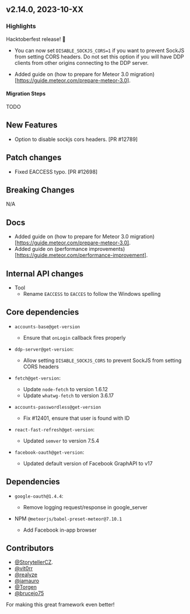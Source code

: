 ## v2.14.0, 2023-10-XX

### Highlights

Hacktoberfest release! 🎉

* You can now set `DISABLE_SOCKJS_CORS=1` if you want to prevent SockJS from setting CORS headers. Do not set this option if you will have DDP clients from other origins connecting to the DDP server.

* Added guide on (how to prepare for Meteor 3.0 migration)[https://guide.meteor.com/prepare-meteor-3.0].


#### Migration Steps

TODO


## New Features
- Option to disable sockjs cors headers. [PR #12789]

## Patch changes
- Fixed EACCESS typo. [PR #12698]

## Breaking Changes

N/A

## Docs

- Added guide on (how to prepare for Meteor 3.0 migration)[https://guide.meteor.com/prepare-meteor-3.0].
- Added guide on (performance improvements)[https://guide.meteor.com/performance-improvement].

##  Internal API changes

* Tool
  - Rename `EACCESS` to `EACCES` to follow the Windows spelling

## Core dependencies

* `accounts-base@get-version`
  - Ensure that `onLogin` callback fires properly

* `ddp-server@get-version`:
  - Allow setting `DISABLE_SOCKJS_CORS` to prevent SockJS from setting CORS headers

* `fetch@get-version`:
  - Update `node-fetch` to version 1.6.12
  - Update `whatwg-fetch` to version 3.6.17

* `accounts-passwordless@get-version`
  - Fix #12401, ensure that user is found with ID

* `react-fast-refresh@get-version`:
    - Updated `semver` to version 7.5.4

* `facebook-oauth@get-version`:
    - Updated default version of Facebook GraphAPI to v17

## Dependencies

* `google-oauth@1.4.4`:
  - Remove logging request/response in google_server

* NPM `@meteorjs/babel-preset-meteor@7.10.1`
  - Add Facebook in-app browser

## Contributors

- [@StorytellerCZ](https://github.com/sponsors/StorytellerCZ).
- [@vit0rr](https://github.com/vit0rr)
- [@realyze](https://github.com/realyze)
- [@jamauro](https://github.com/jamauro)
- [@Torgen](https://github.com/Torgen)
- [@brucejo75](https://github.com/brucejo75)

For making this great framework even better!

